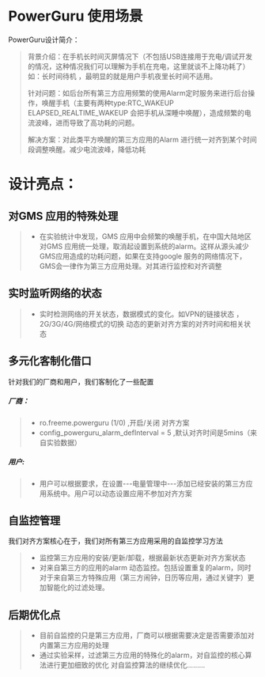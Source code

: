 # PowerGuru 使用场景

PowerGuru设计简介：

>背景介绍：在手机长时间灭屏情况下（不包括USB连接用于充电/调试开发的情况，这种情况我们可以理解为手机在充电，这里就谈不上降功耗了）
>如：长时间待机 ，最明显的就是用户手机夜里长时间不适用。
>
>针对问题：如后台所有第三方应用频繁的使用Alarm定时服务来进行后台操作，唤醒手机（主要有两种type:RTC_WAKEUP ELAPSED_REALTIME_WAKEUP 
>会把手机从深睡中唤醒），造成频繁的电流波峰，进而导致了高功耗的问题。
>
>解决方案：对此类平方唤醒的第三方应用的Alarm 进行统一对齐到某个时间段调整唤醒。减少电流波峰，降低功耗


# 设计亮点：

## 对GMS 应用的特殊处理
>* 在实验统计中发现，GMS 应用中会频繁的唤醒手机，在中国大陆地区对GMS 应用统一处理，取消起设置到系统的alarm。这样从源头减少GMS应用造成的功耗问题，如果在支持google 服务的网络情况下，GMS会一律作为第三方应用处理。对其进行监控和对齐调整


## 实时监听网络的状态
>* 实时检测网络的开关状态，数据模式的变化。如VPN的链接状态 ，2G/3G/4G/网络模式的切换 动态的更新对齐方案的对齐时间和相关状态


## 多元化客制化借口

针对我们的厂商和用户，我们客制化了一些配置

##### 厂商：
>* ro.freeme.powerguru (1/0) ,开启/关闭 对齐方案
>* config_powerguru_alarm_defInterval = 5 ,默认对齐时间是5mins（来自实验数据）
>

##### 用户:
>* 用户可以根据要求，在设置---电量管理中---添加已经安装的第三方应用系统中。用户可以动态设置应用不参加对齐方案

## 自监控管理

我们对齐方案核心在于，我们对所有第三方应用采用的自监控学习方法

>* 监控第三方应用的安装/更新/卸载，根据最新状态更新对齐方案状态
>* 对来自第三方的应用的alarm 动态监控。包括设置重复的alarm，同时对于来自第三方特殊应用（第三方闹钟，日历等应用，通过关键字）更加智能化的过滤处理。

## 后期优化点

> * 目前自监控的只是第三方应用，厂商可以根据需要决定是否需要添加对内置第三方应用的处理
> * 通过实验采样，过滤第三方应用的特殊化的alarm，对自监控的核心算法进行更加细致的优化
> 对自监控算法的继续优化.........
 
  
   
    








